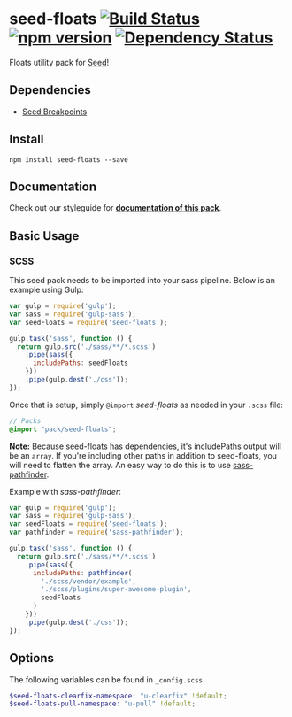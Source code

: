 # seed-floats [![Build Status](https://travis-ci.org/helpscout/seed-floats.svg?branch=master)](https://travis-ci.org/helpscout/seed-floats) [![npm version](https://badge.fury.io/js/seed-floats.svg)](https://badge.fury.io/js/seed-floats) [![Dependency Status](https://david-dm.org/helpscout/seed-floats.svg)](https://david-dm.org/helpscout/seed-floats)
Floats utility pack for [Seed](https://github.com/helpscout/seed)!


## Dependencies
* [Seed Breakpoints](https://github.com/helpscout/seed-breakpoints)


## Install
```
npm install seed-floats --save
```


## Documentation

Check out our styleguide for **[documentation of this pack](http://style.helpscout.com/seed/packs/seed-floats/)**.


## Basic Usage

### SCSS
This seed pack needs to be imported into your sass pipeline. Below is an example using Gulp:


```javascript
var gulp = require('gulp');
var sass = require('gulp-sass');
var seedFloats = require('seed-floats');

gulp.task('sass', function () {
  return gulp.src('./sass/**/*.scss')
    .pipe(sass({
      includePaths: seedFloats
    }))
    .pipe(gulp.dest('./css'));
});
```

Once that is setup, simply `@import` *seed-floats* as needed in your `.scss` file:

```scss
// Packs
@import "pack/seed-floats";
```

**Note:** Because seed-floats has dependencies, it's includePaths output will be an `array`. If you're including other paths in addition to seed-floats, you will need to flatten the array. An easy way to do this is to use [sass-pathfinder](https://github.com/itsjonq/sass-pathfinder).

Example with *sass-pathfinder*:

```javascript
var gulp = require('gulp');
var sass = require('gulp-sass');
var seedFloats = require('seed-floats');
var pathfinder = require('sass-pathfinder');

gulp.task('sass', function () {
  return gulp.src('./sass/**/*.scss')
    .pipe(sass({
      includePaths: pathfinder(
        './scss/vendor/example',
        './scss/plugins/super-awesome-plugin',
        seedFloats
      )
    }))
    .pipe(gulp.dest('./css'));
});
```


## Options

The following variables can be found in `_config.scss`

```scss
$seed-floats-clearfix-namespace: "u-clearfix" !default;
$seed-floats-pull-namespace: "u-pull" !default;
```
